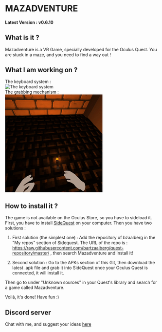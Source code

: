 # MAZADVENTURE
#### Latest Version : v0.6.10

## What is it ?

Mazadventure is a VR Game, specially developed for the Oculus Quest.
You are stuck in a maze, and you need to find a way out ! 


## What I am working on ?

The keyboard system :
<br>
![The keyboard system](https://github.com/Far0w/Mazadventure/blob/master/gameScreenshots/gif1.gif)
<br>
The grabbing mechanism :
<br>
![The grabbing system](https://github.com/Far0w/Mazadventure/blob/master/gameScreenshots/gif2.gif)

## How to install it ?

The game is not available on the Oculus Store, so you have to sideload it. 
First, you have to install [SideQuest](https://sidequestvr.com) on your computer.
Then you have two solutions :

1. First solution (the simplest one) : Add the repository of bzaalberg in the "My repos" section of Sidequest. The URL of the repo is : https://raw.githubusercontent.com/bartzaalberg/quest-repository/master/ , then search Mazadventure and install it!

2. Second solution : Go to the APKs section of this Git, then download the latest .apk file and grab it into SideQuest once your Oculus Quest is connected, it will install it.

Then go to under "Unknown sources" in your Quest's library and search for a game called Mazadventure.

Voilà, it's done! Have fun :)

## Discord server

Chat with me, and suggest your ideas [here](http://www.discord.gg/2SmD9qP)
